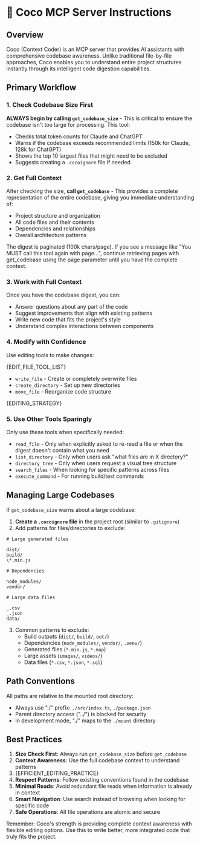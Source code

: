# 🥥 Coco MCP Server Instructions

## Overview

Coco (Context Coder) is an MCP server that provides AI assistants with comprehensive codebase awareness. Unlike traditional file-by-file approaches, Coco enables you to understand entire project structures instantly through its intelligent code digestion capabilities.

## Primary Workflow

### 1. Check Codebase Size First

**ALWAYS begin by calling `get_codebase_size`** - This is critical to ensure the codebase isn't too large for processing. This tool:

- Checks total token counts for Claude and ChatGPT
- Warns if the codebase exceeds recommended limits (150k for Claude, 128k for ChatGPT)
- Shows the top 10 largest files that might need to be excluded
- Suggests creating a `.cocoignore` file if needed

### 2. Get Full Context

After checking the size, **call `get_codebase`** - This provides a complete representation of the entire codebase, giving you immediate understanding of:

- Project structure and organization
- All code files and their contents
- Dependencies and relationships
- Overall architecture patterns

The digest is paginated (100k chars/page). If you see a message like "You MUST call this tool again with page...", continue retrieving pages with get_codebase using the page parameter until you have the complete context.

### 3. Work with Full Context

Once you have the codebase digest, you can:

- Answer questions about any part of the code
- Suggest improvements that align with existing patterns
- Write new code that fits the project's style
- Understand complex interactions between components

### 4. Modify with Confidence

Use editing tools to make changes:

{EDIT_FILE_TOOL_LIST}
- `write_file` - Create or completely overwrite files
- `create_directory` - Set up new directories
- `move_file` - Reorganize code structure

{EDITING_STRATEGY}

### 5. Use Other Tools Sparingly

Only use these tools when specifically needed:

- `read_file` - Only when explicitly asked to re-read a file or when the digest doesn't contain what you need
- `list_directory` - Only when users ask "what files are in X directory?"
- `directory_tree` - Only when users request a visual tree structure
- `search_files` - When looking for specific patterns across files
- `execute_command` - For running build/test commands

## Managing Large Codebases

If `get_codebase_size` warns about a large codebase:

1. **Create a `.cocoignore` file** in the project root (similar to `.gitignore`)
2. Add patterns for files/directories to exclude:

```
# Large generated files

dist/
build/
\*.min.js

# Dependencies

node_modules/
vendor/

# Large data files

_.csv
_.json
data/
```

3. Common patterns to exclude:
   - Build outputs (`dist/`, `build/`, `out/`)
   - Dependencies (`node_modules/`, `vendor/`, `.venv/`)
   - Generated files (`*.min.js`, `*.map`)
   - Large assets (`images/`, `videos/`)
   - Data files (`*.csv`, `*.json`, `*.sql`)

## Path Conventions

All paths are relative to the mounted root directory:

- Always use "./" prefix: `./src/index.ts`, `./package.json`
- Parent directory access ("../") is blocked for security
- In development mode, "./" maps to the `./mount` directory

## Best Practices

1. **Size Check First**: Always run `get_codebase_size` before `get_codebase`
2. **Context Awareness**: Use the full codebase context to understand patterns
3. {EFFICIENT_EDITING_PRACTICE}
4. **Respect Patterns**: Follow existing conventions found in the codebase
5. **Minimal Reads**: Avoid redundant file reads when information is already in context
6. **Smart Navigation**: Use search instead of browsing when looking for specific code
7. **Safe Operations**: All file operations are atomic and secure

Remember: Coco's strength is providing complete context awareness with flexible editing options. Use this to write better, more integrated code that truly fits the project.
